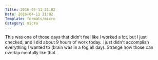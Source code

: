 ```yaml
---
Title: 2016-04-11 21:02
Date: 2016-04-11 21:02
Template: formats/micro
Category: micro
...
```


This was one of those days that didn't feel like I worked a lot, but I just checked, and I did about 9 hours of work today. I just didn't accomplish everything I wanted to (brain was in a fog all day). Strange how those can overlap mentally like that.
